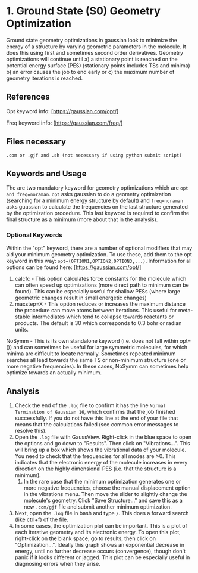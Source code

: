 # 1. Ground State (S0) Geometry Optimization
Ground state geometry optimizations in gaussian look to minimize the energy of a structure by varying geometric parameters in the molecule. It does this using first and sometimes second order derivatives. Geometry optimizations will continue until a) a stationary point is reached on the potential energy surface (PES) (stationary points includes TSs and minima) b) an error causes the job to end early or c) the maximum number of geometry iterations is reached.
## References
Opt keyword info: [https://gaussian.com/opt/]

Freq keyword info: [https://gaussian.com/freq/]

## Files necessary
```.com or .gjf and .sh (not necessary if using python submit script)```

## Keywords and Usage
The are two mandatory keyword for geometry optimizations which are ```opt and freq=noraman```. ```opt``` asks gaussian to do a geometry optimization (searching for a minimum energy structure by default) and ```freq=noraman``` asks guassian to calculate the frequencies on the last structure generated by the optimization procedure. This last keyword is required to confirm the final structure as a minimum (more about that in the analysis).

### Optional Keywords
Within the "opt" keyword, there are a number of optional modifiers that may aid your minimum geometry optimization. To use these, add them to the opt keyword in this way: ```opt=(OPTION1,OPTION2,OPTION3,...)```. Information for all options can be found here: [https://gaussian.com/opt/]
1. calcfc - This option calculates force constants for the molecule which can often speed up optimizations (more direct path to minimum can be found). This can be especially useful for shallow PESs (where large geometric changes result in small energetic changes)
2. maxstep=X - This option reduces or increases the maximum distance the procedure can move atoms between iterations. This useful for meta-stable intermediates which tend to collapse towards reactants or products. The default is 30 which corresponds to 0.3 bohr or radian units.

NoSymm - This is its own standalone keyword (i.e. does not fall within opt=()) and can sometimes be useful for large symmetric molecules, for which minima are difficult to locate normally. Sometimes repeated minimum searches all lead towards the same TS or non-minimum structure (one or more negative frequencies). In these cases, NoSymm can sometimes help optimize towards an actually minimum.

## Analysis
1. Check the end of the ```.log``` file to confirm it has the line ```Normal Termination of Gaussian 16```, which confirms that the job finished successfully. If you do not have this line at the end of your file that means that the calculations failed (see common error messages to resolve this).
2. Open the ```.log``` file with GaussView. Right-click in the blue space to open the options and go down to "Results". Then click on "Vibrations...". This will bring up a box which shows the vibrational data of your molecule. You need to check that the frequencies for all modes are >0. This indicates that the electronic energy of the molecule increases in every direction on the highly dimensional PES (i.e. that the structure is a minimum).
    1. In the rare case that the minimum optimization generates one or more negative frequencies, choose the manual displacement option in the vibrations menu. Then move the slider to slightly change the molecule's geometry. Click "Save Structure..." and save this as a new ```.com/gjf``` file and submit another minimum optimization.
3. Next, open the ```.log``` file in bash and type ```/```. This does a forward search (like ctrl+f) of the file.
4. In some cases, the optimization plot can be important. This is a plot of each iterative geometry and its electronic energy. To open this plot, right-click on the blank space, go to results, then click on "Optimization...". Ideally this graph shows an exponential decrease in energy, until no further decrease occurs (convergence), though don't panic if it looks different or jagged. This plot can be especially useful in diagnosing errors when they arise. 
